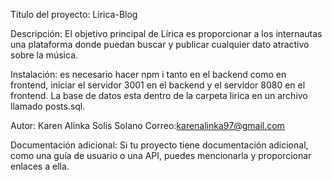 Título del proyecto: Lirica-Blog

Descripción: El objetivo principal de Lírica es proporcionar a los internautas una plataforma donde puedan buscar y publicar cualquier dato atractivo sobre la música. 

Instalación: es necesario hacer npm i tanto en el backend como en frontend, iniciar el servidor 3001 en el backend y el servidor 8080 en el frontend. La base de datos esta dentro de la carpeta lirica en un archivo llamado posts.sql.

Autor: Karen Alinka Solis Solano Correo:karenalinka97@gmail.com

Documentación adicional: Si tu proyecto tiene documentación adicional, como una guía de usuario o una API, puedes mencionarla y proporcionar enlaces a ella.